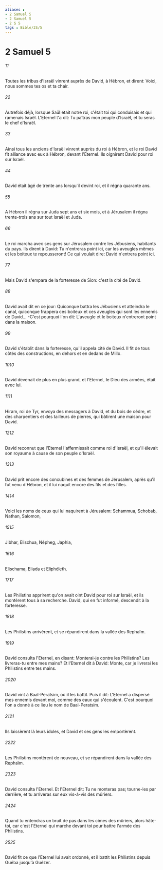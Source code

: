 ```yaml
---
aliases : 
- 2 Samuel 5
- 2 Samuel 5
- 2 S 5
tags : Bible/2S/5
---
```


# 2 Samuel 5

###### 11
Toutes les tribus d'Israël vinrent auprès de David, à Hébron, et dirent: Voici, nous sommes tes os et ta chair.
###### 22
Autrefois déjà, lorsque Saül était notre roi, c'était toi qui conduisais et qui ramenais Israël. L'Eternel t'a dit: Tu paîtras mon peuple d'Israël, et tu seras le chef d'Israël.
###### 33
Ainsi tous les anciens d'Israël vinrent auprès du roi à Hébron, et le roi David fit alliance avec eux à Hébron, devant l'Eternel. Ils oignirent David pour roi sur Israël.
###### 44
David était âgé de trente ans lorsqu'il devint roi, et il régna quarante ans.
###### 55
A Hébron il régna sur Juda sept ans et six mois, et à Jérusalem il régna trente-trois ans sur tout Israël et Juda.
###### 66
Le roi marcha avec ses gens sur Jérusalem contre les Jébusiens, habitants du pays. Ils dirent à David: Tu n'entreras point ici, car les aveugles mêmes et les boiteux te repousseront! Ce qui voulait dire: David n'entrera point ici.
###### 77
Mais David s'empara de la forteresse de Sion: c'est la cité de David.
###### 88
David avait dit en ce jour: Quiconque battra les Jébusiens et atteindra le canal, quiconque frappera ces boiteux et ces aveugles qui sont les ennemis de David... -C'est pourquoi l'on dit: L'aveugle et le boiteux n'entreront point dans la maison.
###### 99
David s'établit dans la forteresse, qu'il appela cité de David. Il fit de tous côtés des constructions, en dehors et en dedans de Millo.
###### 1010
David devenait de plus en plus grand, et l'Eternel, le Dieu des armées, était avec lui.
###### 1111
Hiram, roi de Tyr, envoya des messagers à David, et du bois de cèdre, et des charpentiers et des tailleurs de pierres, qui bâtirent une maison pour David.
###### 1212
David reconnut que l'Eternel l'affermissait comme roi d'Israël, et qu'il élevait son royaume à cause de son peuple d'Israël.
###### 1313
David prit encore des concubines et des femmes de Jérusalem, après qu'il fut venu d'Hébron, et il lui naquit encore des fils et des filles.
###### 1414
Voici les noms de ceux qui lui naquirent à Jérusalem: Schammua, Schobab, Nathan, Salomon,
###### 1515
Jibhar, Elischua, Népheg, Japhia,
###### 1616
Elischama, Eliada et Eliphéleth.
###### 1717
Les Philistins apprirent qu'on avait oint David pour roi sur Israël, et ils montèrent tous à sa recherche. David, qui en fut informé, descendit à la forteresse.
###### 1818
Les Philistins arrivèrent, et se répandirent dans la vallée des Rephaïm.
###### 1919
David consulta l'Eternel, en disant: Monterai-je contre les Philistins? Les livreras-tu entre mes mains? Et l'Eternel dit à David: Monte, car je livrerai les Philistins entre tes mains.
###### 2020
David vint à Baal-Peratsim, où il les battit. Puis il dit: L'Eternel a dispersé mes ennemis devant moi, comme des eaux qui s'écoulent. C'est pourquoi l'on a donné à ce lieu le nom de Baal-Peratsim.
###### 2121
Ils laissèrent là leurs idoles, et David et ses gens les emportèrent.
###### 2222
Les Philistins montèrent de nouveau, et se répandirent dans la vallée des Rephaïm.
###### 2323
David consulta l'Eternel. Et l'Eternel dit: Tu ne monteras pas; tourne-les par derrière, et tu arriveras sur eux vis-à-vis des mûriers.
###### 2424
Quand tu entendras un bruit de pas dans les cimes des mûriers, alors hâte-toi, car c'est l'Eternel qui marche devant toi pour battre l'armée des Philistins.
###### 2525
David fit ce que l'Eternel lui avait ordonné, et il battit les Philistins depuis Guéba jusqu'à Guézer.
